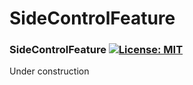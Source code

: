 # SideControlFeature

### SideControlFeature [![License: MIT](https://img.shields.io/badge/License-MIT-yellow.svg)](https://en.wikipedia.org/wiki/MIT_License)

Under construction
